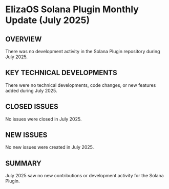 # ElizaOS Solana Plugin Monthly Update (July 2025)

## OVERVIEW
There was no development activity in the Solana Plugin repository during July 2025.

## KEY TECHNICAL DEVELOPMENTS
There were no technical developments, code changes, or new features added during July 2025.

## CLOSED ISSUES
No issues were closed in July 2025.

## NEW ISSUES
No new issues were created in July 2025.

## SUMMARY
July 2025 saw no new contributions or development activity for the Solana Plugin.
